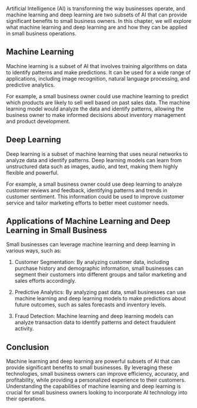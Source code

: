 

Artificial Intelligence (AI) is transforming the way businesses operate, and machine learning and deep learning are two subsets of AI that can provide significant benefits to small business owners. In this chapter, we will explore what machine learning and deep learning are and how they can be applied in small business operations.

Machine Learning
----------------

Machine learning is a subset of AI that involves training algorithms on data to identify patterns and make predictions. It can be used for a wide range of applications, including image recognition, natural language processing, and predictive analytics.

For example, a small business owner could use machine learning to predict which products are likely to sell well based on past sales data. The machine learning model would analyze the data and identify patterns, allowing the business owner to make informed decisions about inventory management and product development.

Deep Learning
-------------

Deep learning is a subset of machine learning that uses neural networks to analyze data and identify patterns. Deep learning models can learn from unstructured data such as images, audio, and text, making them highly flexible and powerful.

For example, a small business owner could use deep learning to analyze customer reviews and feedback, identifying patterns and trends in customer sentiment. This information could be used to improve customer service and tailor marketing efforts to better meet customer needs.

Applications of Machine Learning and Deep Learning in Small Business
--------------------------------------------------------------------

Small businesses can leverage machine learning and deep learning in various ways, such as:

1. Customer Segmentation: By analyzing customer data, including purchase history and demographic information, small businesses can segment their customers into different groups and tailor marketing and sales efforts accordingly.

2. Predictive Analytics: By analyzing past data, small businesses can use machine learning and deep learning models to make predictions about future outcomes, such as sales forecasts and inventory levels.

3. Fraud Detection: Machine learning and deep learning models can analyze transaction data to identify patterns and detect fraudulent activity.

Conclusion
----------

Machine learning and deep learning are powerful subsets of AI that can provide significant benefits to small businesses. By leveraging these technologies, small business owners can improve efficiency, accuracy, and profitability, while providing a personalized experience to their customers. Understanding the capabilities of machine learning and deep learning is crucial for small business owners looking to incorporate AI technology into their operations.
